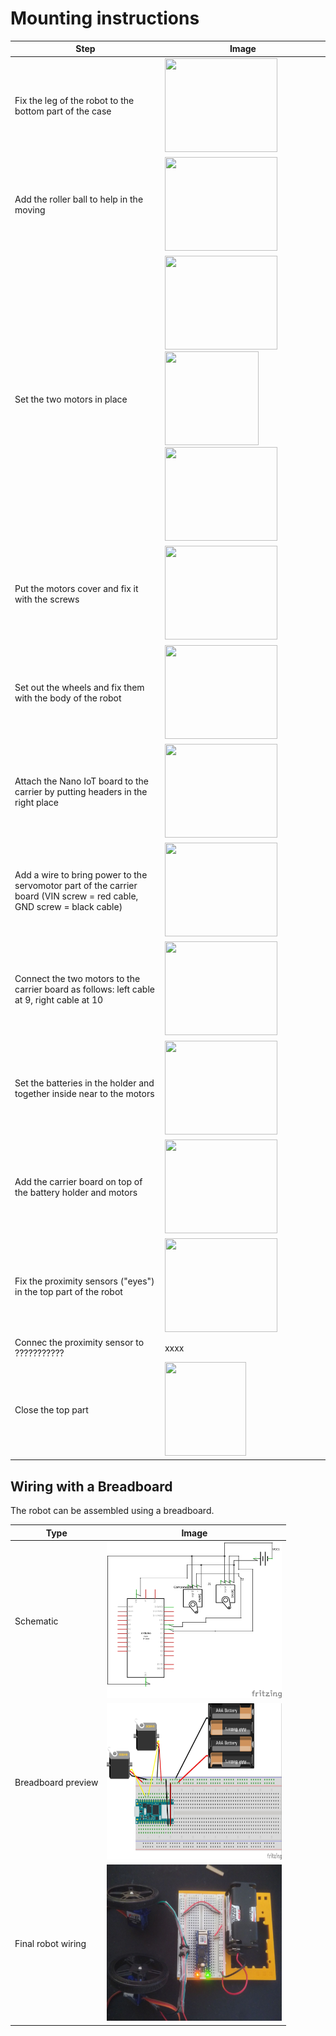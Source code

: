 # Mounting instructions
| Step | Image |
| --- | --- |
| Fix the leg of the robot to the bottom part of the case  | <img src="/doc/pictures/image9.jpg" width="180" height="150">   |
| Add the roller ball to help in the moving | <img src="/doc/pictures/image13.jpg" width="180" height="150"> |
| Set the two motors in place  | <img src="/doc/pictures/image17.jpg" width="180" height="150"> <img src="/doc/pictures/image6.jpg" width="150" height="150"> <img src="/doc/pictures/image11.jpg" width="180" height="150"> |
| Put the motors cover and fix it with the screws   | <img src="/doc/pictures/image8.jpg" width="180" height="150"> |
| Set out the wheels and fix them with the body of the robot   | <img src="/doc/pictures/image18.jpg" width="180" height="150"> |
| Attach the Nano IoT board to the carrier by putting headers in the right place | <img src="/doc/pictures/image30.jpg" width="180" height="150"> |
| Add a wire to bring power to the servomotor part of the carrier board (VIN screw = red cable, GND screw = black cable) | <img src="/doc/pictures/image28.jpg" width="180" height="150"> |
| Connect the two motors to the carrier board as follows: left cable at 9, right cable at 10  | <img src="/doc/pictures/image27.jpg" width="180" height="150">  |
|  Set the batteries in the holder and together inside near to the motors   | <img src="/doc/pictures/image21.jpg" width="180" height="150">  |
| Add the carrier board on top of the battery holder and motors | <img src="/doc/pictures/image32.jpg" width="180" height="150"> |
| Fix the proximity sensors ("eyes") in the top part of the robot | <img src="/doc/pictures/image12.jpg" width="180" height="150"> |
| Connec the proximity sensor to ??????????? | xxxx |
| Close the top part | <img src="/doc/pictures/image33.jpg" width="130" height="150"> |


## Wiring with a Breadboard

The robot can be assembled using a breadboard.

| Type | Image |
| --- | --- |
| Schematic | <img src="/doc/pictures/wiring_schematic.png" width="280" height="250"> |
| Breadboard preview | <img src="/doc/pictures/wiring_breadboard.jpg" width="280" height="250">  |
| Final robot wiring | <img src="/doc/pictures/wiring_robot.jpg" width="280" height="250"> |
